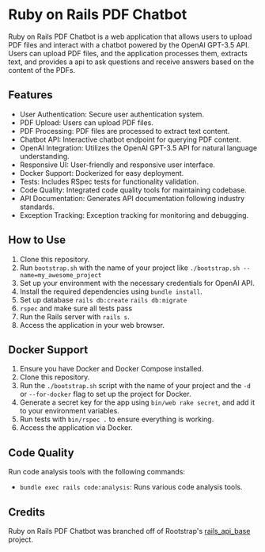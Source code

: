 # Ruby on Rails PDF Chatbot

Ruby on Rails PDF Chatbot is a web application that allows users to upload PDF files and interact with a chatbot powered by the OpenAI GPT-3.5 API. Users can upload PDF files, and the application processes them, extracts text, and provides a api to ask questions and receive answers based on the content of the PDFs.

## Features

- User Authentication: Secure user authentication system.
- PDF Upload: Users can upload PDF files.
- PDF Processing: PDF files are processed to extract text content.
- Chatbot API: Interactive chatbot endpoint for querying PDF content.
- OpenAI Integration: Utilizes the OpenAI GPT-3.5 API for natural language understanding.
- Responsive UI: User-friendly and responsive user interface.
- Docker Support: Dockerized for easy deployment.
- Tests: Includes RSpec tests for functionality validation.
- Code Quality: Integrated code quality tools for maintaining codebase.
- API Documentation: Generates API documentation following industry standards.
- Exception Tracking: Exception tracking for monitoring and debugging.

## How to Use

1. Clone this repository.
1. Run `bootstrap.sh` with the name of your project like `./bootstrap.sh --name=my_awesome_project`
2. Set up your environment with the necessary credentials for OpenAI API.
3. Install the required dependencies using `bundle install`.
4. Set up database `rails db:create` `rails db:migrate`
1. `rspec` and make sure all tests pass
4. Run the Rails server with `rails s`.
5. Access the application in your web browser.

## Docker Support

1. Ensure you have Docker and Docker Compose installed.
2. Clone this repository.
3. Run the `./bootstrap.sh` script with the name of your project and the `-d` or `--for-docker` flag to set up the project for Docker.
4. Generate a secret key for the app using `bin/web rake secret`, and add it to your environment variables.
5. Run tests with `bin/rspec .` to ensure everything is working.
6. Access the application via Docker.

## Code Quality

Run code analysis tools with the following commands:

- `bundle exec rails code:analysis`: Runs various code analysis tools.

## Credits

Ruby on Rails PDF Chatbot was branched off of Rootstrap's [rails_api_base](https://github.com/rootstrap/rails_api_base) project.

